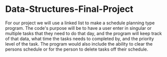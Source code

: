 # Data-Structures-Final-Project
For our project we will use a linked list to make a schedule planning type program. The code's purpose will be to have a user enter in singular or multiple tasks that they need to do that day, and the program will keep track of that data, what time the tasks needs to completed by, and the priority level of the task. The program would also include the ability to clear the persons schedule or for the person to delete tasks off their schedule.
